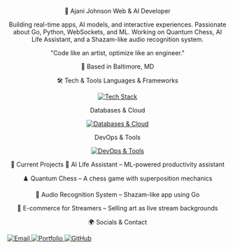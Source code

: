 <div align="center">
🎨 Ajani Johnson
Web & AI Developer

Building real-time apps, AI models, and interactive experiences. Passionate about Go, Python, WebSockets, and ML. Working on Quantum Chess, AI Life Assistant, and a Shazam-like audio recognition system.

"Code like an artist, optimize like an engineer."

📍 Based in Baltimore, MD


🛠 Tech & Tools
Languages & Frameworks
<p> <a href="https://skillicons.dev"> <img src="https://skillicons.dev/icons?i=go,python,js,html,css,php,flask,django" alt="Tech Stack"/> </a> </p>
Databases & Cloud
<p> <a href="https://skillicons.dev"> <img src="https://skillicons.dev/icons?i=mysql,postgres,firebase,sqlite,gcp" alt="Databases & Cloud"/> </a> </p>
DevOps & Tools
<p> <a href="https://skillicons.dev"> <img src="https://skillicons.dev/icons?i=docker,github,git,linux,vscode,aws" alt="DevOps & Tools"/> </a> </p>

🚀 Current Projects
🧠 AI Life Assistant – ML-powered productivity assistant

♟️ Quantum Chess – A chess game with superposition mechanics

🎵 Audio Recognition System – Shazam-like app using Go

🎨 E-commerce for Streamers – Selling art as live stream backgrounds

🌍 Socials & Contact
<p align="left"> <a href="mailto:ajjoh4@morgan.edu"> <img alt="Email" title="Email" src="https://img.shields.io/badge/Email-D14836?style=for-the-badge&logo=gmail&logoColor=white"/> </a> <a href="https://https://https://ajanijohnsonswe.great-site.net/?i=1"> <img alt="Portfolio" title="Portfolio" src="https://img.shields.io/badge/Portfolio-21759B?style=for-the-badge&logo=internet-explorer&logoColor=white"/> </a> <a href="https://github.com/Wondrfish"> <img alt="GitHub" title="GitHub" src="https://img.shields.io/badge/GitHub-333?style=for-the-badge&logo=github&logoColor=white"/> </a> </p>

</div>
